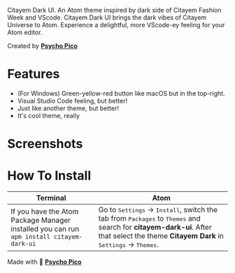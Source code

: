 
Citayem Dark UI. An Atom theme inspired by dark side of Citayem Fashion Week and VScode.
Citayem Dark UI brings the dark vibes of Citayem Universe to Atom. Experience a delightful, more VScode-ey feeling for your Atom editor.

Created by **[Psycho Pico](https://github.com/psycho-pico)**

# Features
- (For Windows) Green-yellow-red button like macOS but in the top-right.
- Visual Studio Code feeling, but better!
- Just like another theme, but better!
- It's cool theme, really

# Screenshots

# How To Install
Terminal | Atom
--- | ---
If you have the Atom Package Manager installed you can run `apm install citayem-dark-ui` | Go to <kbd>Settings</kbd> → <kbd>Install</kbd>, switch the tab from <kbd>Packages</kbd> to <kbd>Themes</kbd> and search for **citayem-dark-ui**. After that select the theme **Citayem Dark** in <kbd>Settings</kbd> → <kbd>Themes</kbd>.

Made with 🤘 **[Psycho Pico](https://github.com/psycho-pico)**